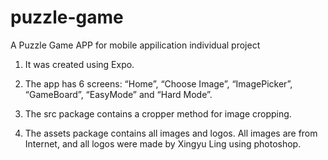 # puzzle-game
A Puzzle Game APP for mobile appilication individual project


1. It was created using Expo.

2. The app has 6 screens: “Home”, “Choose Image”, “ImagePicker”, “GameBoard”, “EasyMode” and “Hard Mode”.

3. The src package contains a cropper method for image cropping.

4. The assets package contains all images and logos. All images are from Internet, and all logos were made by Xingyu Ling using photoshop.

